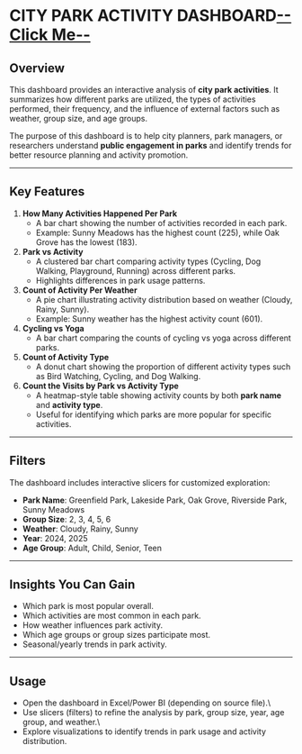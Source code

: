 # CITY PARK ACTIVITY DASHBOARD<a href="https://github.com/HariniMathankumar/CITY_PARK_ACTIVITY_DASHBOARD/blob/main/Screenshot%202025-09-16%20111632.png">-- Click Me--</a>

## Overview

This dashboard provides an interactive analysis of **city park
activities**. It summarizes how different parks are utilized, the types
of activities performed, their frequency, and the influence of external
factors such as weather, group size, and age groups.

The purpose of this dashboard is to help city planners, park managers,
or researchers understand **public engagement in parks** and identify
trends for better resource planning and activity promotion.

------------------------------------------------------------------------

## Key Features

1.  **How Many Activities Happened Per Park**
    -   A bar chart showing the number of activities recorded in each
        park.
    -   Example: Sunny Meadows has the highest count (225), while Oak
        Grove has the lowest (183).
2.  **Park vs Activity**
    -   A clustered bar chart comparing activity types (Cycling, Dog
        Walking, Playground, Running) across different parks.
    -   Highlights differences in park usage patterns.
3.  **Count of Activity Per Weather**
    -   A pie chart illustrating activity distribution based on weather
        (Cloudy, Rainy, Sunny).
    -   Example: Sunny weather has the highest activity count (601).
4.  **Cycling vs Yoga**
    -   A bar chart comparing the counts of cycling vs yoga across
        different parks.
5.  **Count of Activity Type**
    -   A donut chart showing the proportion of different activity types
        such as Bird Watching, Cycling, and Dog Walking.
6.  **Count the Visits by Park vs Activity Type**
    -   A heatmap-style table showing activity counts by both **park
        name** and **activity type**.
    -   Useful for identifying which parks are more popular for specific
        activities.

------------------------------------------------------------------------

## Filters

The dashboard includes interactive slicers for customized exploration:
- **Park Name**: Greenfield Park, Lakeside Park, Oak Grove, Riverside
Park, Sunny Meadows
- **Group Size**: 2, 3, 4, 5, 6
- **Weather**: Cloudy, Rainy, Sunny
- **Year**: 2024, 2025
- **Age Group**: Adult, Child, Senior, Teen

------------------------------------------------------------------------

## Insights You Can Gain

-   Which park is most popular overall.
-   Which activities are most common in each park.
-   How weather influences park activity.
-   Which age groups or group sizes participate most.
-   Seasonal/yearly trends in park activity.

------------------------------------------------------------------------

## Usage

-   Open the dashboard in Excel/Power BI (depending on source file).\
-   Use slicers (filters) to refine the analysis by park, group size,
    year, age group, and weather.\
-   Explore visualizations to identify trends in park usage and activity
    distribution.
